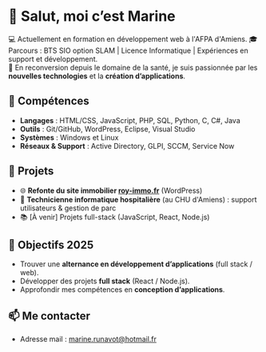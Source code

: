 # 👋 Salut, moi c’est Marine 

💻 Actuellement en formation en développement web à l'AFPA d'Amiens. 
🎓 Parcours : BTS SIO option SLAM | Licence Informatique | Expériences en support et développement.  
🌱 En reconversion depuis le domaine de la santé, je suis passionnée par les **nouvelles technologies** et la **création d’applications**.  


## 🔧 Compétences
- **Langages** : HTML/CSS, JavaScript, PHP, SQL, Python, C, C#, Java
- **Outils** : Git/GitHub, WordPress, Eclipse, Visual Studio  
- **Systèmes** : Windows et Linux 
- **Réseaux & Support** : Active Directory, GLPI, SCCM, Service Now  


## 🚀 Projets
- 🌐 **Refonte du site immobilier [roy-immo.fr](http://roy-immo.fr/)** (WordPress)  
- 🏥 **Technicienne informatique hospitalière** (au CHU d'Amiens) : support utilisateurs & gestion de parc  
- 📚 [À venir] Projets full-stack (JavaScript, React, Node.js)  


## 📌 Objectifs 2025
- Trouver une **alternance en développement d’applications** (full stack / web).
- Développer des projets **full stack** (React / Node.js).  
- Approfondir mes compétences en **conception d’applications**.

## 📫 Me contacter
-  Adresse mail : marine.runavot@hotmail.fr  
